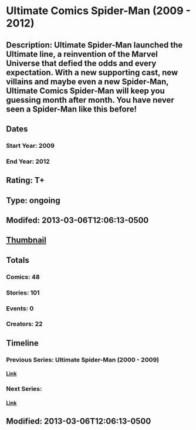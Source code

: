 # Ultimate Comics Spider-Man (2009 - 2012)
## Description: Ultimate Spider-Man launched the Ultimate line, a reinvention of the Marvel Universe that defied the odds and every expectation. With a new supporting cast, new villains and maybe even a new Spider-Man, Ultimate Comics Spider-Man will keep you guessing month after month. You have never seen a Spider-Man like this before!
## Dates
### Start Year: 2009
### End Year: 2012
## Rating: T+
## Type: ongoing
## Modifed: 2013-03-06T12:06:13-0500
## [Thumbnail](http://i.annihil.us/u/prod/marvel/i/mg/9/a0/513776fc2de3e.jpg)
## Totals
### Comics: 48
### Stories: 101
### Events: 0
### Creators: 22
## Timeline
### Previous Series: Ultimate Spider-Man (2000 - 2009)
#### [Link](http://gateway.marvel.com/v1/public/series/466)
### Next Series: 
#### [Link]()
## Modified: 2013-03-06T12:06:13-0500